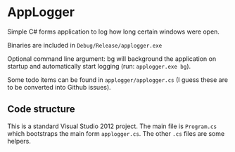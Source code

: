# AppLogger

Simple C# forms application to log how long certain windows were open.

Binaries are included in `Debug/Release/applogger.exe`

Optional command line argument: bg will background the application on startup and automatically start logging (run: `applogger.exe bg`).

Some todo items can be found in `applogger/applogger.cs` (I guess these are to be converted into Github issues).

## Code structure

This is a standard Visual Studio 2012 project. The main file is `Program.cs` which bootstraps the main form `applogger.cs`. The other `.cs` files are some helpers.

